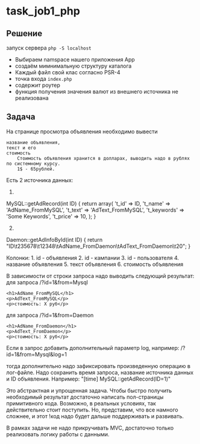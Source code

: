 # task_job1_php

## Решение

запуск сервера `php -S localhost`

 - Выбираем namspace нашего приложения App
 - создаём мимнимальную структуру каталога
 - Каждый файл свой клас согласно PSR-4
 - точка входа `index.php`
 - содержит роутер
 - функция получения значения валют из внешнего источника не реализована

## Задача

На странице просмотра объявления
необходимо вывести

	название объявления,
	текст и его
	стоимость
		Стоимость объявления хранится в долларах, выводить надо в рублях по системному курсу.
		1$ - 65рублей.


Есть 2 источника данных:

1.

MySQL::getAdRecord(int ID) {
    return array(
        't_id'       => ID,
        't_name'     => 'AdName_FromMySQL',
        't_text'     => 'AdText_FromMySQL',
        't_keywords' => 'Some Keywords',
        't_price'    => 10,
    );
}

2.
Daemon::getAdInfoById(int ID) {
    return "ID\t235678\t12348\tAdName_FromDaemon\tAdText_FromDaemon\t20";
}

Колонки:
    1. id - объявления
    2. id - кампании
    3. id - пользователя
    4. название объявления
    5. текст объявления
    6. стоимость объявления

В зависимости от строки запроса надо выводить следующий результат:
для запроса /?id=1&from=Mysql

    <h1>AdName_FromMySQL</h1>
    <p>AdText_FromMySQL</p>
    <p>стоимость: Х руб</p>

для запроса /?id=1&from=Daemon

    <h1>AdName_FromDaemon</h1>
    <p>AdText_FromDaemon</p>
    <p>стоимость: Х руб</p>


Если в запрос добавить дополнительный параметр log, например:
/?id=1&from=Mysql&log=1

тогда дополнительно надо зафиксировать произведенную операцию в лог-файле.
Надо сохранить время запроса,
название источника данных и
ID объявления.
Например:
"[time] MySQL::getAdRecord(ID=1)"


Это абстрактная и упрощенная задача.
Чтобы быстро получить необходимый результат достаточно написать пол-страницы примитивного кода.
Возможно, в реальных условиях, так действительно стоит поступить.
Но, представим, что все намного сложнее, и этот
!код надо будет дальше поддерживать и развивать.

В рамках задачи не надо прикручивать MVC,
достаточно только реализовать логику работы с данными.

